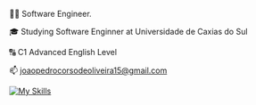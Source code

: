 👨‍💻 Software Engineer.

🎓 Studying Software Enginner at Universidade de Caxias do Sul

🔠 C1 Advanced English Level

📫 joaopedrocorsodeoliveira15@gmail.com

[![My Skills](https://skillicons.dev/icons?i=js,html,css,cs,nextjs,nodejs,postgres,react,java,spring,aws&theme=dark)](https://skillicons.dev)

